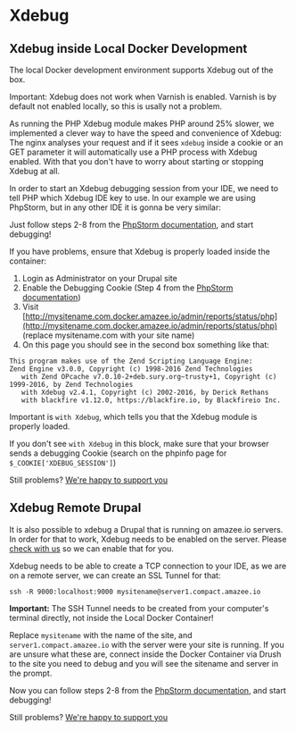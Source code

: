 # Xdebug

## Xdebug inside Local Docker Development

The local Docker development environment supports Xdebug out of the box.

Important: Xdebug does not work when Varnish is enabled. Varnish is by default not enabled locally, so this is usally not a problem.

As running the PHP Xdebug module makes PHP around 25% slower, we implemented a clever way to have the speed and convenience of Xdebug: The nginx analyses your request and if it sees `xdebug` inside a cookie or an GET parameter it will automatically use a PHP process with Xdebug enabled. With that you don't have to worry about starting or stopping Xdebug at all.

In order to start an Xdebug debugging session from your IDE, we need to tell PHP which Xdebug IDE key to use. In our example we are using PhpStorm, but in any other IDE it is gonna be very similar:

Just follow steps 2-8 from the [PhpStorm documentation](https://confluence.jetbrains.com/display/PhpStorm/Zero-configuration+Web+Application+Debugging+with+Xdebug+and+PhpStorm), and start debugging!

If you have problems, ensure that Xdebug is properly loaded inside the container:

1. Login as Administrator on your Drupal site
2. Enable the Debugging Cookie \(Step 4 from the [PhpStorm documentation](https://confluence.jetbrains.com/display/PhpStorm/Zero-configuration+Web+Application+Debugging+with+Xdebug+and+PhpStorm)\)
3. Visit [http://mysitename.com.docker.amazee.io/admin/reports/status/php](http://mysitename.com.docker.amazee.io/admin/reports/status/php) \(replace mysitename.com with your site name\)
4. On this page you should see in the second box something like that:

```
This program makes use of the Zend Scripting Language Engine:
Zend Engine v3.0.0, Copyright (c) 1998-2016 Zend Technologies
   with Zend OPcache v7.0.10-2+deb.sury.org~trusty+1, Copyright (c) 1999-2016, by Zend Technologies 
   with Xdebug v2.4.1, Copyright (c) 2002-2016, by Derick Rethans
   with blackfire v1.12.0, https://blackfire.io, by Blackfireio Inc.
```

Important is `with Xdebug`, which tells you that the Xdebug module is properly loaded.

If you don't see `with Xdebug` in this block, make sure that your browser sends a debugging Cookie \(search on the phpinfo page for `$_COOKIE['XDEBUG_SESSION']`\)

Still problems? [We're happy to support you](https://docs.amazee.io/support.html)

## Xdebug Remote Drupal

It is also possible to xdebug a Drupal that is running on amazee.io servers. In order for that to work, Xdebug needs to be enabled on the server. Please [check with us](/support.md) so we can enable that for you.

Xdebug needs to be able to create a TCP connection to your IDE, as we are on a remote server, we can create an SSL Tunnel for that:

```
ssh -R 9000:localhost:9000 mysitename@server1.compact.amazee.io
```

**Important:** The SSH Tunnel needs to be created from your computer's terminal directly, not inside the Local Docker Container!

Replace `mysitename` with the name of the site, and `server1.compact.amazee.io` with the server were your site is running. If you are unsure what these are, connect inside the Docker Container via Drush to the site you need to debug and you will see the sitename and server in the prompt.

Now you can follow steps 2-8 from the [PhpStorm documentation](https://confluence.jetbrains.com/display/PhpStorm/Zero-configuration+Web+Application+Debugging+with+Xdebug+and+PhpStorm), and start debugging! 

Still problems? [We're happy to support you](https://docs.amazee.io/support.html)



